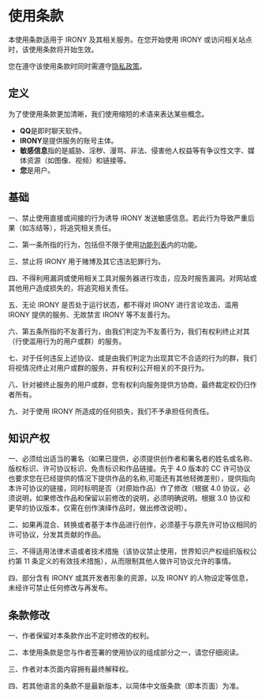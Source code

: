 # 使用条款

本使用条款适用于 IRONY 及其相关服务。在您开始使用 IRONY 或访问相关站点时，该使用条款将开始生效。

您在遵守该使用条款时同时需遵守[隐私政策](/privacy-policy)。

## 定义

为了使使用条款更加清晰，我们使用缩短的术语来表达某些概念。

- **QQ**是即时聊天软件。
- **IRONY**是提供服务的账号主体。
- **敏感信息**指的是威胁、淫秽、漫骂、非法、侵害他人权益等有争议性文字、媒体资源（如图像、视频）和链接等。
- **您**是用户。

## 基础

一、禁止使用直接或间接的行为诱导 IRONY 发送敏感信息。若此行为导致严重后果（如冻结等），将追究相关责任。

二、第一条所指的行为，包括但不限于使用[功能列表](/helps)内的功能。

三、禁止将 IRONY 用于赌博及其它违法犯罪行为。

四、不得利用漏洞或使用相关工具对服务器进行攻击，应及时报告漏洞。对网站或其他用户造成损失的，将追究相关责任。

五、无论 IRONY 是否处于运行状态，都不得对 IRONY 进行言论攻击、滥用 IRONY 提供的服务、无故禁言 IRONY 等不友善行为。

六、第五条所指的不友善行为，由我们判定为不友善行为，我们有权利终止对其（行使滥用行为的用户或群）的服务。

七、对于任何违反上述协议、或是由我们判定为出现其它不合适的行为的群，我们将视情况终止对用户或群的服务，并有权利公开相关的不良行为。

八、针对被终止服务的用户或群，您有权利向服务提供方协商，最终裁定权仍归作者所有。

九、对于使用 IRONY 所造成的任何损失，我们不予承担任何责任。

## 知识产权

一、必须给出适当的署名（如果已提供，必须提供创作者和署名者的姓名或名称、版权标识、许可协议标识、免责标识和作品链接。先于 4.0 版本的 CC 许可协议也要求您在已经提供的情况下提供作品的名称,可能还有其他轻微差别），提供指向本许可协议的链接，同时标明是否（对原始作品）作了修改（根据 4.0 协议，必须说明，如果修改作品和保留以前修改的说明，必须明确说明。根据 3.0 协议和更早的协议版本，仅需在创作演绎作品时，做出修改说明）。

二、如果再混合、转换或者基于本作品进行创作，必须基于与原先许可协议相同的许可协议，分发其贡献的作品。

三、不得适用法律术语或者技术措施（该协议禁止使用，世界知识产权组织版权公约第 11 条定义的有效技术措施），从而限制其他人做许可协议允许的事情。

四、部分含有 IRONY 或其开发者形象的资源，以及 IRONY 的人物设定等信息，未经许可禁止任何修改与再发布。

## 条款修改

一、作者保留对本条款作出不定时修改的权利。

二、本使用条款是您与作者签署的使用协议的组成部分之一，请您仔细阅读。

三、作者对本页面内容拥有最终解释权。

四、若其他语言的条款不是最新版本，以简体中文版条款（即本页面）为准。
